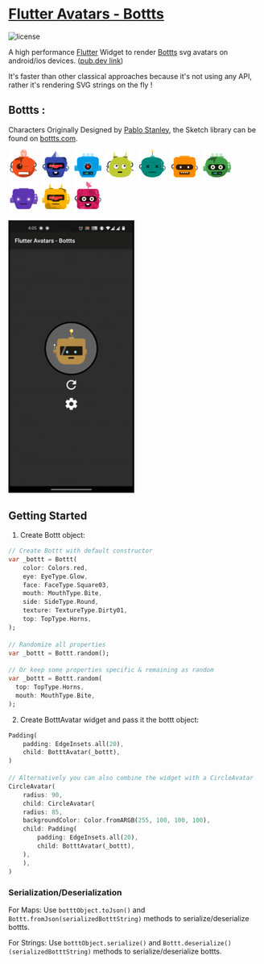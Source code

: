 # [Flutter Avatars - Bottts](https://pub.dev/packages/flutter_avatars_bottts)
![license](https://img.shields.io/npm/l/@dicebear/avatars-bottts-sprites.svg?style=flat-square)

A high performance [Flutter](https://flutter.dev/) Widget to render [Bottts](https://bottts.com/) svg avatars on android/ios devices. ([pub.dev link](https://pub.dev/packages/flutter_avatars_bottts))

It's faster than other classical approaches because it's not using any API, rather it's rendering SVG strings on the fly !

## Bottts :
Characters Originally Designed by [Pablo Stanley](https://twitter.com/pablostanley), the Sketch library can be found on
[bottts.com](https://bottts.com/).

<p>
    <img src="https://raw.githubusercontent.com/AbhijatSaxena/flutter_avatars_bottts/master/example/images/1.svg" width="60" />
    <img src="https://raw.githubusercontent.com/AbhijatSaxena/flutter_avatars_bottts/master/example/images/2.svg" width="60" />
    <img src="https://raw.githubusercontent.com/AbhijatSaxena/flutter_avatars_bottts/master/example/images/3.svg" width="60" />
    <img src="https://raw.githubusercontent.com/AbhijatSaxena/flutter_avatars_bottts/master/example/images/4.svg" width="60" />
    <img src="https://raw.githubusercontent.com/AbhijatSaxena/flutter_avatars_bottts/master/example/images/5.svg" width="60" />
    <img src="https://raw.githubusercontent.com/AbhijatSaxena/flutter_avatars_bottts/master/example/images/6.svg" width="60" />
    <img src="https://raw.githubusercontent.com/AbhijatSaxena/flutter_avatars_bottts/master/example/images/7.svg" width="60" />
    <img src="https://raw.githubusercontent.com/AbhijatSaxena/flutter_avatars_bottts/master/example/images/8.svg" width="60" />
    <img src="https://raw.githubusercontent.com/AbhijatSaxena/flutter_avatars_bottts/master/example/images/9.svg" width="60" />
    <img src="https://raw.githubusercontent.com/AbhijatSaxena/flutter_avatars_bottts/master/example/images/10.svg" width="60" />
</p>

<p>    
    <img src="https://raw.githubusercontent.com/AbhijatSaxena/flutter_avatars_bottts/master/example/images/dark-theme.gif" width="250" />
</p>

## Getting Started

1. Create Bottt object:
```Dart
// Create Bottt with default constructor
var _bottt = Bottt(
    color: Colors.red,
    eye: EyeType.Glow,
    face: FaceType.Square03,
    mouth: MouthType.Bite,
    side: SideType.Round,
    texture: TextureType.Dirty01,
    top: TopType.Horns,
);

// Randomize all properties
var _bottt = Bottt.random();

// Or keep some properties specific & remaining as random
var _bottt = Bottt.random(
  top: TopType.Horns,
  mouth: MouthType.Bite,
);
```

2. Create BotttAvatar widget and pass it the bottt object:

```Dart
Padding(
    padding: EdgeInsets.all(20),
    child: BotttAvatar(_bottt),
)

// Alternatively you can also combine the widget with a CircleAvatar
CircleAvatar(
    radius: 90,
    child: CircleAvatar(
    radius: 85,
    backgroundColor: Color.fromARGB(255, 100, 100, 100),
    child: Padding(
        padding: EdgeInsets.all(20),
        child: BotttAvatar(_bottt),
    ),
    ),
)
```

### Serialization/Deserialization

For Maps: Use `botttObject.toJson()` and `Bottt.fromJson(serializedBotttString)` methods to serialize/deserialize bottts.

For Strings: Use `botttObject.serialize()` and `Bottt.deserialize()(serializedBotttString)` methods to serialize/deserialize bottts.
